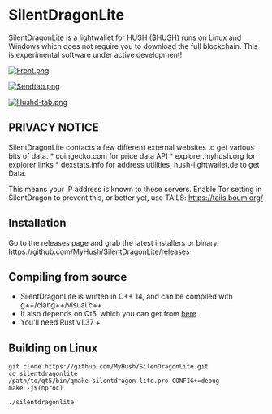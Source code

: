 # SilentDragonLite

SilentDragonLite is a lightwallet for HUSH ($HUSH) runs on Linux and Windows which does not require you to download the full blockchain. This is experimental software under active development!

[![Front.png](https://i.postimg.cc/KjNpvVGk/Front.png)](https://postimg.cc/fSVf880D)

[![Sendtab.png](https://i.postimg.cc/25hwSJTk/Sendtab.png)](https://postimg.cc/mcZMdm0J)

[![Hushd-tab.png](https://i.postimg.cc/x8TygdQ8/Hushd-tab.png)](https://postimg.cc/sQqhgsvC)

## PRIVACY NOTICE

SilentDragonLite contacts a few different external websites to get various bits of data. * coingecko.com for price data API * explorer.myhush.org for explorer links * dexstats.info for address utilities, hush-lightwallet.de to get Data.

This means your IP address is known to these servers. Enable Tor setting in SilentDragon to prevent this, or better yet, use TAILS: https://tails.boum.org/

## Installation

Go to the releases page and grab the latest installers or binary. https://github.com/MyHush/SilentDragonLite/releases

## Compiling from source
* SilentDragonLite is written in C++ 14, and can be compiled with g++/clang++/visual c++. 
* It also depends on Qt5, which you can get from [here](https://www.qt.io/download). 
* You'll need Rust v1.37 +

## Building on Linux

```
git clone https://github.com/MyHush/SilenDragonLite.git
cd silentdragonlite
/path/to/qt5/bin/qmake silentdragon-lite.pro CONFIG+=debug
make -j$(nproc)

./silentdragonlite
```


